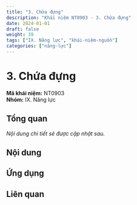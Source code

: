 ```yaml
---
title: "3. Chứa đựng"
description: "Khái niệm NT0903 - 3. Chứa đựng"
date: 2024-01-01
draft: false
weight: 39
tags: ["IX. Năng lực", "khái-niệm-nguồn"]
categories: ["năng-lực"]
---
```


# 3. Chứa đựng

**Mã khái niệm:** NT0903  
**Nhóm:** IX. Năng lực

## Tổng quan

*Nội dung chi tiết sẽ được cập nhật sau.*

## Nội dung

<!-- Nội dung chi tiết sẽ được điền vào đây -->

## Ứng dụng

<!-- Cách ứng dụng khái niệm này trong thực tế -->

## Liên quan

<!-- Các khái niệm liên quan khác -->
